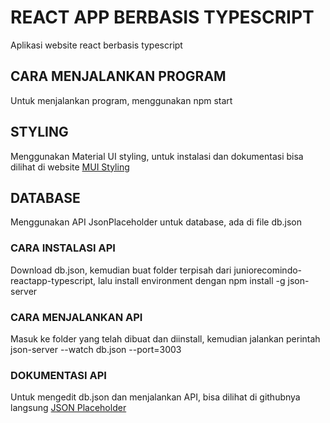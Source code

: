 # REACT APP BERBASIS TYPESCRIPT

Aplikasi website react berbasis typescript

## CARA MENJALANKAN PROGRAM

Untuk menjalankan program, menggunakan npm start

## STYLING

Menggunakan Material UI styling, untuk instalasi dan dokumentasi bisa dilihat di website [MUI Styling](https://mui.com/system/styles/basics/)

## DATABASE

Menggunakan API JsonPlaceholder untuk database, ada di file db.json

### CARA INSTALASI API

Download db.json, kemudian buat folder terpisah dari juniorecomindo-reactapp-typescript, lalu install environment dengan npm install -g json-server

### CARA MENJALANKAN API

Masuk ke folder yang telah dibuat dan diinstall, kemudian jalankan perintah json-server --watch db.json --port=3003

### DOKUMENTASI API

Untuk mengedit db.json dan menjalankan API, bisa dilihat di githubnya langsung [JSON Placeholder](https://github.com/typicode/json-server)